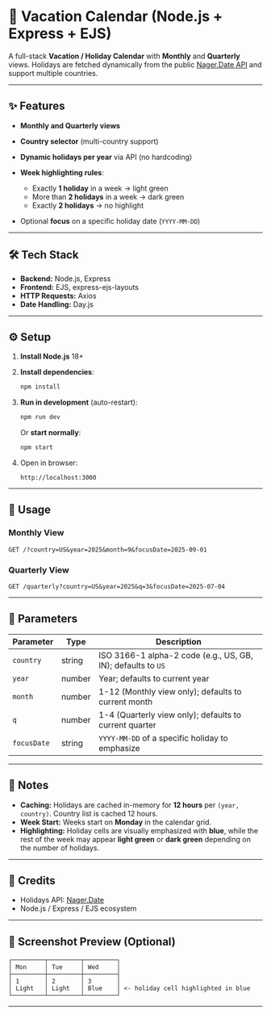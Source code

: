 

# 🌴 Vacation Calendar (Node.js + Express + EJS)

A full-stack **Vacation / Holiday Calendar** with **Monthly** and **Quarterly** views.
Holidays are fetched dynamically from the public [Nager.Date API](https://date.nager.at) and support multiple countries.

---

## ✨ Features

* **Monthly and Quarterly views**
* **Country selector** (multi-country support)
* **Dynamic holidays per year** via API (no hardcoding)
* **Week highlighting rules**:

  * Exactly **1 holiday** in a week → light green
  * More than **2 holidays** in a week → dark green
  * Exactly **2 holidays** → no highlight
* Optional **focus** on a specific holiday date (`YYYY-MM-DD`)

---

## 🛠 Tech Stack

* **Backend:** Node.js, Express
* **Frontend:** EJS, express-ejs-layouts
* **HTTP Requests:** Axios
* **Date Handling:** Day.js

---

## ⚙️ Setup

1. **Install Node.js** 18+
2. **Install dependencies**:

   ```bash
   npm install
   ```
3. **Run in development** (auto-restart):

   ```bash
   npm run dev
   ```

   Or **start normally**:

   ```bash
   npm start
   ```
4. Open in browser:

   ```
   http://localhost:3000
   ```

---

## 📅 Usage

### Monthly View

```http
GET /?country=US&year=2025&month=9&focusDate=2025-09-01
```

### Quarterly View

```http
GET /quarterly?country=US&year=2025&q=3&focusDate=2025-07-04
```

---

## 🔧 Parameters

| Parameter   | Type   | Description                                                  |
| ----------- | ------ | ------------------------------------------------------------ |
| `country`   | string | ISO 3166-1 alpha-2 code (e.g., US, GB, IN); defaults to `US` |
| `year`      | number | Year; defaults to current year                               |
| `month`     | number | 1-12 (Monthly view only); defaults to current month          |
| `q`         | number | 1-4 (Quarterly view only); defaults to current quarter       |
| `focusDate` | string | `YYYY-MM-DD` of a specific holiday to emphasize              |

---

## 📝 Notes

* **Caching:** Holidays are cached in-memory for **12 hours** per `(year, country)`. Country list is cached 12 hours.
* **Week Start:** Weeks start on **Monday** in the calendar grid.
* **Highlighting:** Holiday cells are visually emphasized with **blue**, while the rest of the week may appear **light green** or **dark green** depending on the number of holidays.

---

## 🔗 Credits

* Holidays API: [Nager.Date](https://date.nager.at)
* Node.js / Express / EJS ecosystem

---

## 🎨 Screenshot Preview (Optional)

```
┌─────────┬─────────┬─────────┐
│ Mon     │ Tue     │ Wed     │
├─────────┼─────────┼─────────┤
│ 1       │ 2       │ 3       │
│ Light   │ Light   │ Blue    │ <- holiday cell highlighted in blue
└─────────┴─────────┴─────────┘
```

---

